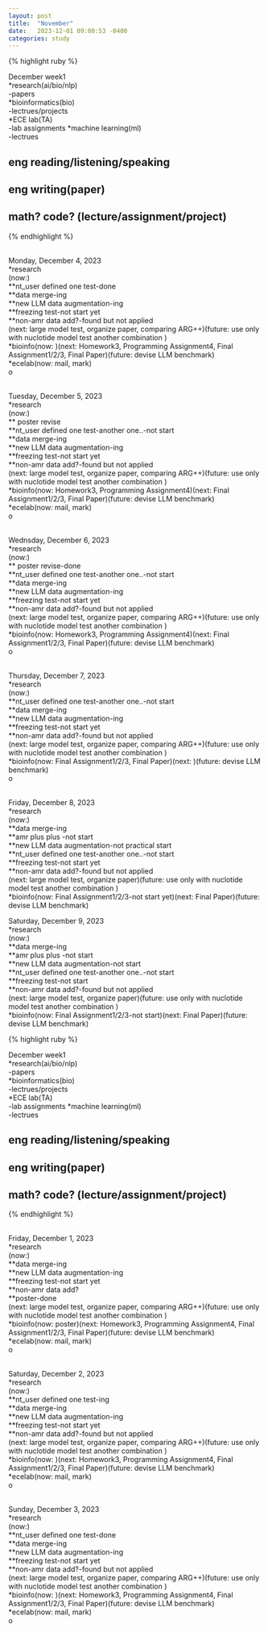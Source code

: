 ```yaml
---
layout: post
title:  "November"
date:   2023-12-01 09:00:53 -0400
categories: study
---
```








{% highlight ruby %}


December week1   
*research(ai/bio/nlp)     
	-papers       
*bioinformatics(bio)  
	-lectrues/projects    
*ECE lab(TA)  
	-lab assignments 
*machine learning(ml)  
	-lectrues
	
## eng reading/listening/speaking  
## eng writing(paper)  
## math? code? (lecture/assignment/project)    

{% endhighlight %}  
<br/>



Monday, December 4, 2023  
*research  
(now:)  
**nt_user defined one test-done  
**data merge-ing   
**new LLM data augmentation-ing  
**freezing test-not start yet  
**non-amr data add?-found but not applied     
(next: large model test, organize paper, comparing ARG++)(future: use only with nuclotide model test another combination )  
*bioinfo(now: )(next:  Homework3, Programming Assignment4, Final Assignment1/2/3, Final Paper)(future:  devise LLM benchmark)   
*ecelab(now: mail, mark)     
o  
<br/>  

Tuesday, December 5, 2023  
*research  
(now:)  
** poster revise  
**nt_user defined one test-another one..-not start    
**data merge-ing   
**new LLM data augmentation-ing  
**freezing test-not start yet  
**non-amr data add?-found but not applied     
(next: large model test, organize paper, comparing ARG++)(future: use only with nuclotide model test another combination )  
*bioinfo(now: Homework3, Programming Assignment4)(next:  Final Assignment1/2/3, Final Paper)(future:  devise LLM benchmark)   
*ecelab(now: mail, mark)     
o  
<br/>  

Wednsday, December 6, 2023  
*research  
(now:)  
** poster revise-done    
**nt_user defined one test-another one..-not start    
**data merge-ing   
**new LLM data augmentation-ing  
**freezing test-not start yet  
**non-amr data add?-found but not applied     
(next: large model test, organize paper, comparing ARG++)(future: use only with nuclotide model test another combination )  
*bioinfo(now: Homework3, Programming Assignment4)(next:  Final Assignment1/2/3, Final Paper)(future:  devise LLM benchmark)   
o  
<br/>  

Thursday, December 7, 2023  
*research  
(now:)  
**nt_user defined one test-another one..-not start    
**data merge-ing   
**new LLM data augmentation-ing  
**freezing test-not start yet  
**non-amr data add?-found but not applied     
(next: large model test, organize paper, comparing ARG++)(future: use only with nuclotide model test another combination )  
*bioinfo(now: Final Assignment1/2/3, Final Paper)(next:  )(future:  devise LLM benchmark)   
o  
<br/>  

Friday, December 8, 2023  
*research  
(now:)  
**data merge-ing   
**amr plus plus  -not start  
**new LLM data augmentation-not practical start  
**nt_user defined one test-another one..-not start    
**freezing test-not start yet  
**non-amr data add?-found but not applied     
(next: large model test, organize paper)(future: use only with nuclotide model test another combination )  
*bioinfo(now: Final Assignment1/2/3-not start yet)(next:  Final Paper)(future:  devise LLM benchmark)   


Saturday, December 9, 2023  
*research  
(now:)  
**data merge-ing   
**amr plus plus  -not start  
**new LLM data augmentation-not start  
**nt_user defined one test-another one..-not start    
**freezing test-not start  
**non-amr data add?-found but not applied     
(next: large model test, organize paper)(future: use only with nuclotide model test another combination )  
*bioinfo(now: Final Assignment1/2/3-not start)(next:  Final Paper)(future:  devise LLM benchmark)   





{% highlight ruby %}


December week1   
*research(ai/bio/nlp)     
	-papers       
*bioinformatics(bio)  
	-lectrues/projects    
*ECE lab(TA)  
	-lab assignments 
*machine learning(ml)  
	-lectrues
	
## eng reading/listening/speaking  
## eng writing(paper)  
## math? code? (lecture/assignment/project)    

{% endhighlight %}  
<br/>


Friday, December 1, 2023  
*research  
(now:)  
**data merge-ing   
**new LLM data augmentation-ing  
**freezing test-not start yet  
**non-amr data add?   
**poster-done  
(next: large model test, organize paper, comparing ARG++)(future: use only with nuclotide model test another combination )  
*bioinfo(now: poster)(next:  Homework3, Programming Assignment4, Final Assignment1/2/3, Final Paper)(future:  devise LLM benchmark)   
*ecelab(now: mail, mark)     
o  
<br/>  


Saturday, December 2, 2023  
*research  
(now:)  
**nt_user defined one test-ing    
**data merge-ing   
**new LLM data augmentation-ing  
**freezing test-not start yet  
**non-amr data add?-found but not applied     
(next: large model test, organize paper, comparing ARG++)(future: use only with nuclotide model test another combination )  
*bioinfo(now: )(next:  Homework3, Programming Assignment4, Final Assignment1/2/3, Final Paper)(future:  devise LLM benchmark)   
*ecelab(now: mail, mark)     
o  
<br/>  


Sunday, December 3, 2023  
*research  
(now:)  
**nt_user defined one test-done  
**data merge-ing   
**new LLM data augmentation-ing  
**freezing test-not start yet  
**non-amr data add?-found but not applied     
(next: large model test, organize paper, comparing ARG++)(future: use only with nuclotide model test another combination )  
*bioinfo(now: )(next:  Homework3, Programming Assignment4, Final Assignment1/2/3, Final Paper)(future:  devise LLM benchmark)   
*ecelab(now: mail, mark)     
o  
<br/>  





